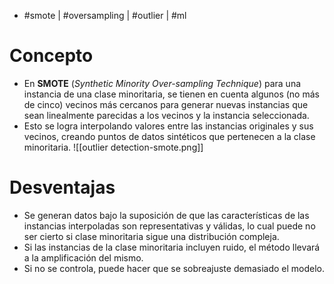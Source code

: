- #smote | #oversampling | #outlier | #ml

# Concepto
- En **SMOTE** (*Synthetic Minority Over-sampling Technique*) para una instancia de una clase minoritaria, se tienen en cuenta algunos (no más de cinco) vecinos más cercanos para generar nuevas instancias que sean linealmente parecidas a los vecinos y la instancia seleccionada.
- Esto se logra interpolando valores entre las instancias originales y sus vecinos, creando puntos de datos sintéticos que pertenecen a la clase minoritaria.
![[outlier detection-smote.png]]

# Desventajas
- Se generan datos bajo la suposición de que las características de las instancias interpoladas son representativas y válidas, lo cual puede no ser cierto si clase minoritaria sigue una distribución compleja.
- Si las instancias de la clase minoritaria incluyen ruido, el método llevará a la amplificación del mismo.
- Si no se controla, puede hacer que se sobreajuste demasiado el modelo.